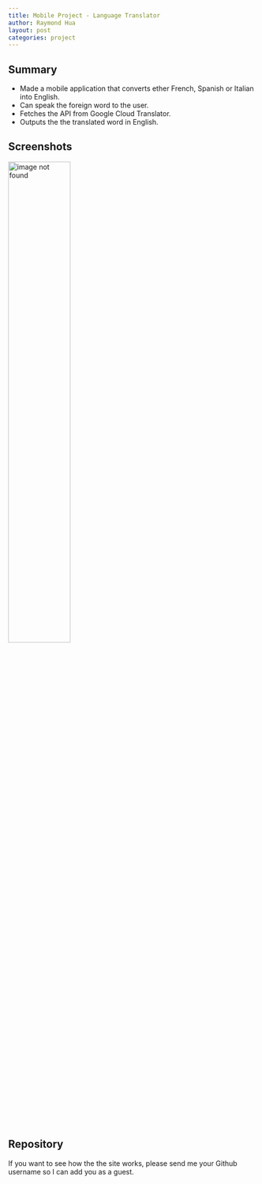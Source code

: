 ```yaml
---
title: Mobile Project - Language Translator
author: Raymond Hua
layout: post
categories: project
---
```

## Summary
* Made a mobile application that converts ether French, Spanish or Italian into English.
* Can speak the foreign word to the user.
* Fetches the API from Google Cloud Translator.
* Outputs the the translated word in English.

## Screenshots
<img src="{{ site.baseurl }}/assets/images/translator/1.png" alt="image not found" width="50%">

## Repository
If you want to see how the the site works, please send me your Github username so I can add you as a guest.
